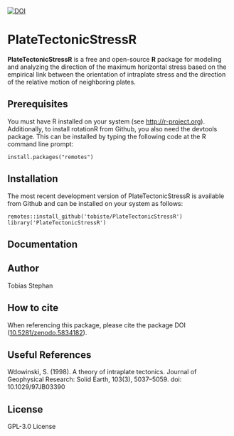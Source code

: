 [![DOI](https://zenodo.org/badge/443426588.svg)](https://zenodo.org/badge/latestdoi/443426588)

# PlateTectonicStressR

**PlateTectonicStressR** is a free and open-source **R** package for modeling and analyzing the direction of the maximum horizontal stress based on the empirical link between the orientation of intraplate stress and the direction of the relative motion of neighboring plates.

## Prerequisites

You must have R installed on your system (see http://r-project.org). Additionally, to install rotationR from Github, you also need the devtools package. This can be installed by typing the following code at the R command line prompt:

```
install.packages("remotes")
```

## Installation

The most recent development version of PlateTectonicStressR is available from Github and can be installed on your system as follows:

```
remotes::install_github('tobiste/PlateTectonicStressR')
library('PlateTectonicStressR')
```

## Documentation


## Author
Tobias Stephan

## How to cite
When referencing this package, please cite the package DOI ([10.5281/zenodo.5834182](https://doi.org/10.5281/zenodo.5834182)).


## Useful References
Wdowinski, S. (1998). A theory of intraplate tectonics. Journal of Geophysical Research: Solid Earth, 103(3), 5037–5059. doi: 10.1029/97JB03390

## License
GPL-3.0 License
